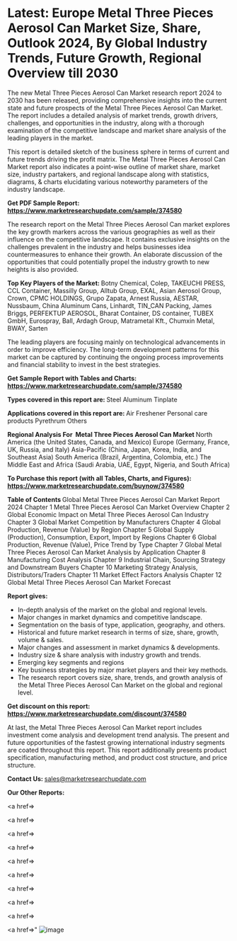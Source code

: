 # Latest: Europe Metal Three Pieces Aerosol Can Market Size, Share, Outlook 2024, By Global Industry Trends, Future Growth, Regional Overview till 2030

The new Metal Three Pieces Aerosol Can Market research report 2024 to 2030 has been released, providing comprehensive insights into the current state and future prospects of the Metal Three Pieces Aerosol Can Market. The report includes a detailed analysis of market trends, growth drivers, challenges, and opportunities in the industry, along with a thorough examination of the competitive landscape and market share analysis of the leading players in the market.

This report is detailed sketch of the business sphere in terms of current and future trends driving the profit matrix. The Metal Three Pieces Aerosol Can Market report also indicates a point-wise outline of market share, market size, industry partakers, and regional landscape along with statistics, diagrams, &amp; charts elucidating various noteworthy parameters of the industry landscape.

<strong><b>Get PDF Sample Report: <a href=https://www.marketresearchupdate.com/sample/374580>https://www.marketresearchupdate.com/sample/374580</a></b></strong>

The research report on the Metal Three Pieces Aerosol Can market explores the key growth markers across the various geographies as well as their influence on the competitive landscape. It contains exclusive insights on the challenges prevalent in the industry and helps businesses idea countermeasures to enhance their growth. An elaborate discussion of the opportunities that could potentially propel the industry growth to new heights is also provided.

<strong><b>Top Key Players of the Market:
</b></strong>Botny Chemical, Colep, TAKEUCHI PRESS, CCL Container, Massilly Group, Alltub Group, EXAL, Asian Aerosol Group, Crown, CPMC HOLDINGS, Grupo Zapata, Arnest Russia, AESTAR, Nussbaum, China Aluminum Cans, Linhardt, TIN_CAN Packing, James Briggs, PERFEKTUP AEROSOL, Bharat Container, DS container, TUBEX GmbH, Eurospray, Ball, Ardagh Group, Matrametal Kft., Chumxin Metal, BWAY, Sarten<strong><b>
</b></strong>

The leading players are focusing mainly on technological advancements in order to improve efficiency. The long-term development patterns for this market can be captured by continuing the ongoing process improvements and financial stability to invest in the best strategies.

<strong><b>Get Sample Report with Tables and Charts: <a href=https://www.marketresearchupdate.com/sample/374580>https://www.marketresearchupdate.com/sample/374580</a></b></strong>

<strong><b>Types covered in this report are:
</b></strong>Steel
Aluminum
Tinplate<strong><b>
</b></strong>

<strong><b>Applications covered in this report are:
</b></strong>Air Freshener
Personal care products
Pyrethrum
Others<strong><b>
</b></strong>

<strong><b>Regional Analysis For  Metal Three Pieces Aerosol Can Market</b></strong><strong><b>
</b></strong>North America (the United States, Canada, and Mexico)
Europe (Germany, France, UK, Russia, and Italy)
Asia-Pacific (China, Japan, Korea, India, and Southeast Asia)
South America (Brazil, Argentina, Colombia, etc.)
The Middle East and Africa (Saudi Arabia, UAE, Egypt, Nigeria, and South Africa)

<strong><b>To Purchase this report (with all Tables, Charts, and Figures): <a href=https://www.marketresearchupdate.com/buynow/374580>https://www.marketresearchupdate.com/buynow/374580</a></b></strong>

<strong><b>Table of Contents</b></strong><strong><b>
</b></strong>Global Metal Three Pieces Aerosol Can Market Report 2024
Chapter 1 Metal Three Pieces Aerosol Can Market Overview
Chapter 2 Global Economic Impact on Metal Three Pieces Aerosol Can Industry
Chapter 3 Global Market Competition by Manufacturers
Chapter 4 Global Production, Revenue (Value) by Region
Chapter 5 Global Supply (Production), Consumption, Export, Import by Regions
Chapter 6 Global Production, Revenue (Value), Price Trend by Type
Chapter 7 Global Metal Three Pieces Aerosol Can Market Analysis by Application
Chapter 8 Manufacturing Cost Analysis
Chapter 9 Industrial Chain, Sourcing Strategy and Downstream Buyers
Chapter 10 Marketing Strategy Analysis, Distributors/Traders
Chapter 11 Market Effect Factors Analysis
Chapter 12 Global Metal Three Pieces Aerosol Can Market Forecast

<strong><b>Report gives:</b></strong>

- In-depth analysis of the market on the global and regional levels.
- Major changes in market dynamics and competitive landscape.
- Segmentation on the basis of type, application, geography, and others.
- Historical and future market research in terms of size, share, growth, volume &amp; sales.
- Major changes and assessment in market dynamics &amp; developments.
- Industry size &amp; share analysis with industry growth and trends.
- Emerging key segments and regions
- Key business strategies by major market players and their key methods.
- The research report covers size, share, trends, and growth analysis of the Metal Three Pieces Aerosol Can Market on the global and regional level.

<strong><b>Get discount on this report: <a href=https://www.marketresearchupdate.com/discount/374580>https://www.marketresearchupdate.com/discount/374580</a></b></strong>

At last, the Metal Three Pieces Aerosol Can Market report includes investment come analysis and development trend analysis. The present and future opportunities of the fastest growing international industry segments are coated throughout this report. This report additionally presents product specification, manufacturing method, and product cost structure, and price structure.

<strong><b>Contact Us:
</b></strong>sales@marketresearchupdate.com

<strong>Our Other Reports:</strong>

<a href=></a>

<a href=></a>

<a href=></a>

<a href=></a>

<a href=></a>

<a href=></a>

<a href=></a>

<a href=></a>

<a href=></a>

<a href=></a>"
![image](https://github.com/Gayatrikarjule/Market-Analysis-360/assets/97346546/eeaf412c-abfa-4687-92ac-8def64fdf071)
